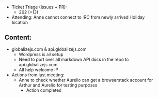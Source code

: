 * Ticket Triage (Issues + PR):
  * 262 (+13)
* Attending: Anne cannot connect to IRC from newly arrived Holiday location

## Content:
* globalizejs.com & api.globalizejs.com
  * Wordpress is all setup
  * Need to port over all markdown API docs in the repo to api.globalizejs.com
  * All help welcome :P
* Actions from last meeting:
  * Anne to check whether Aurelio can get a browserstack account for Arthur and Aurelio for testing purposes
    * Action completed
